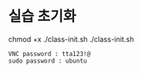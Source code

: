 # 실습 초기화
chmod +x ./class-init.sh
./class-init.sh

```
VNC password : tta123!@
sudo password : ubuntu
```
